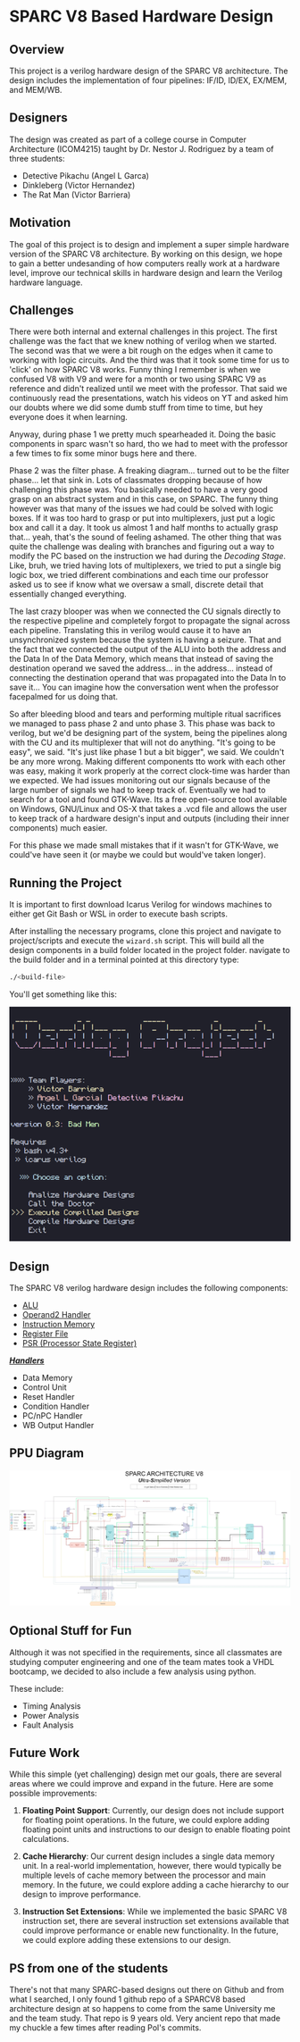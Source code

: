 # SPARC V8 Based Hardware Design

## Overview

This project is a verilog hardware design of the SPARC V8 architecture. The design includes the implementation of four pipelines: IF/ID, ID/EX, EX/MEM, and MEM/WB.

## Designers

The design was created as part of a college course in Computer Architecture (ICOM4215) taught by Dr. Nestor J. Rodriguez by a team of three students:

- Detective Pikachu (Angel L Garca)
- Dinkleberg (Victor Hernandez)
- The Rat Man (Victor Barriera)

## Motivation

The goal of this project is to design and implement a super simple hardware version of the SPARC V8 architecture. By working on this design, we hope to gain a better undesanding of how computers really work at a hardware level, improve our technical skills in hardware design and learn the Verilog hardware language.

## Challenges

There were both internal and external challenges in this project. The first challenge was the fact
that we knew nothing of verilog when we started. The second was that we were a bit rough on the edges when it came to working with logic circuits. And the third was that it took some time for us to 'click' on how SPARC V8 works. Funny thing I remember is when we confused V8 with V9 and were for a month or two using SPARC V9 as reference and didn't realized until we meet with the professor. That said we continuously read the presentations, watch his videos on YT and asked him
our doubts where we did some dumb stuff from time to time, but hey everyone does it when learning.

Anyway, during phase 1 we pretty much spearheaded it. Doing the basic components in sparc wasn't so hard, tho we had to meet with the professor a few times to fix some minor bugs here and there.

Phase 2 was the filter phase. A freaking diagram... turned out to be the filter phase... let that sink in. Lots of classmates dropping because of how challenging this phase was. You basically needed to have a very good grasp on an abstract system and in this case, on SPARC. The funny thing however was that many of the issues we had could be solved with logic boxes. If it was too hard to grasp or put into multiplexers, just put a logic box and call it a day. It took us almost 1 and half months to actually grasp that... yeah, that's the sound of feeling ashamed. The other thing that was quite the challenge was dealing with branches and figuring out a way to modify the PC based on the instruction we had during the *Decoding Stage*. Like, bruh, we tried having lots of multiplexers, we tried to put a single big logic box, we tried different combinations and each time our professor asked us to see if know what we oversaw a small, discrete detail that essentially changed everything. 

The last crazy blooper was when we connected the CU signals directly to the respective pipeline and completely forgot to propagate the signal across each pipeline. Translating this in verilog would cause it to have an unsynchronized system because the system is having a seizure. That and the fact that we connected the output of the ALU into both the address and the Data In of the Data Memory, which means that instead of saving the destination operand we saved the address... in the address... instead of connecting the destination operand that was propagated into the Data In to save it... You can imagine how the conversation went when the professor facepalmed for us doing that.

So after bleeding blood and tears and performing multiple ritual sacrifices we managed to pass phase 2 and unto phase 3. This phase was back to verilog, but we'd be designing part of the system, being the pipelines along with the CU and its multiplexer that will not do anything. "It's going to be easy", we said. "It's just like phase 1 but a bit bigger", we said. We couldn't be any more wrong. Making different components tto work with each other was easy, making it work properly at the correct clock-time was harder than we expected. We had issues monitoring out our signals because of the large number of signals we had to keep track of. Eventually we had to search for a tool and found GTK-Wave. Its a free open-source tool available on Windows, GNU/Linux and OS-X that takes a .vcd file and allows the user to keep track of a hardware design's input and outputs (including their inner components) much easier.

For this phase we made small mistakes that if it wasn't for GTK-Wave, we could've have seen it (or maybe we could but would've taken longer).

## Running the Project

It is important to first download Icarus Verilog for windows machines to either get Git Bash or WSL in order to execute bash scripts.

After installing the necessary programs, clone this project and navigate to project/scripts and execute the `wizard.sh` script. This will build all the design components in a build folder located in the project folder. navigate to the build folder and in a terminal pointed at this directory type:


```bash
./<build-file>
```

You'll get something like this:

![image](./assets/bash-prompt.png)

## Design

The SPARC V8 verilog hardware design includes the following components:

- [ALU](/documentation/alu.md)
- [Operand2 Handler](/documentation/operand-handler.md)
- [Instruction Memory](/documentation/instruction-memory.md)
- [Register File](/documentation/register-file.md)
- [PSR (Processor State Register)](/documentation/psr.md)

***[Handlers](/documentation/handlers.md)***

- Data Memory
- Control Unit
- Reset Handler
- Condition Handler
- PC/nPC Handler
- WB Output Handler

## PPU Diagram

![DEEZ NUTZ](/assets/sparc-v8-pipeline-processing-unit-diagram-Angel-Garcia-Victor-Blue-Victor-Barriera.jpg)


## Optional Stuff for Fun

Although it was not specified in the requirements, since all classmates are studying computer engineering and one of the team mates took a VHDL bootcamp, we decided to also include a few analysis using python.

These include:

- Timing Analysis
- Power Analysis
- Fault Analysis

## Future Work

While this simple (yet challenging) design met our goals, there are several areas where we could improve and expand in the future. Here are some possible improvements:

1. **Floating Point Support**: Currently, our design does not include support for floating point operations. In the future, we could explore adding floating point units and instructions to our design to enable floating point calculations.

2. **Cache Hierarchy**: Our current design includes a single data memory unit. In a real-world implementation, however, there would typically be multiple levels of cache memory between the processor and main memory. In the future, we could explore adding a cache hierarchy to our design to improve performance.

3. **Instruction Set Extensions**: While we implemented the basic SPARC V8 instruction set, there are several instruction set extensions available that could improve performance or enable new functionality. In the future, we could explore adding these extensions to our design.

## PS from one of the students

There's not that many SPARC-based designs out there on Github and from what I searched, I only found 1 github repo of a SPARCV8 based architecture design at so happens to come from the same University me and the team study. That repo is 9 years old. Very ancient repo that made my chuckle a few times after reading Pol's commits.
